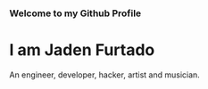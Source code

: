 ### Welcome to my Github Profile

# I am Jaden Furtado

An engineer, developer, hacker, artist and musician.
